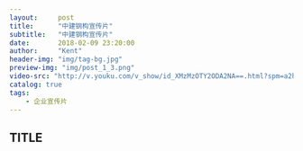 ```yaml
---
layout:     post
title:      "中建钢构宣传片"
subtitle:   "中建钢构宣传片"
date:       2018-02-09 23:20:00
author:     "Kent"
header-img: "img/tag-bg.jpg"
preview-img: "img/post_1_3.png"
video-src: "http://v.youku.com/v_show/id_XMzMzOTY2ODA2NA==.html?spm=a2hzp.8244740.0.0"
catalog: true
tags:
    - 企业宣传片
---
```


## TITLE